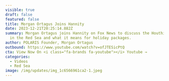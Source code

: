 ```yaml
---
visible: true
draft: false
featured: false
title: Morgan Ortagus Joins Hannity
date: 2023-12-21T20:25:14.882Z
summary: Morgan Ortagus joins Hannity on Fox News to discuss the Houthi attacks
  in the Red Sea and what it means for holiday packages.
author: POLARIS Founder, Morgan Ortagus
outbound: https://www.youtube.com/watch?v=ofJTESicPtQ
cta: View Now On <i class="fa-brands fa-youtube"></i> Youtube →
categories:
  - Videos
  - Red Sea
image: /img/updates/img_1c6566961ca2-1.jpeg
---
```

